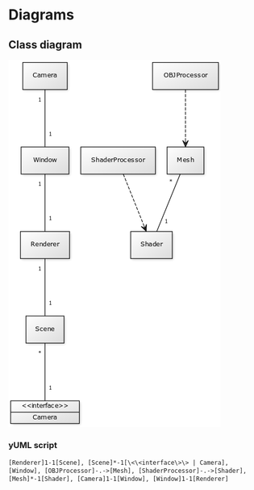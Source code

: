 # Diagrams

## Class diagram
![Class diagram](img/classdiagram.png)

### yUML script
```
[Renderer]1-1[Scene], [Scene]*-1[\<\<interface\>\> | Camera], [Window], [OBJProcessor]-.->[Mesh], [ShaderProcessor]-.->[Shader], [Mesh]*-1[Shader], [Camera]1-1[Window], [Window]1-1[Renderer]
```

